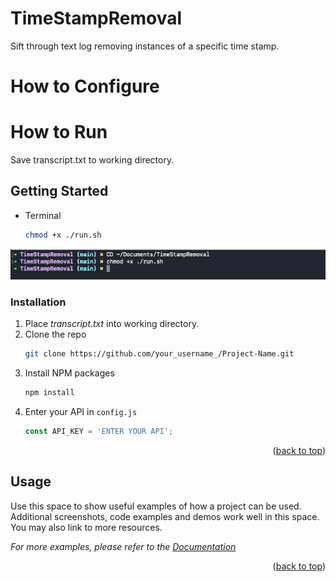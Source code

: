 # TimeStampRemoval
Sift through text log removing instances of a specific time stamp.

# How to Configure


# How to Run
Save transcript.txt to working directory.


<!-- GETTING STARTED -->
## Getting Started

* Terminal
  ```sh
  chmod +x ./run.sh
  ```
<img src="images/chmod.png">

### Installation

1. Place _transcript.txt_ into working directory.
2. Clone the repo
   ```sh
   git clone https://github.com/your_username_/Project-Name.git
   ```
3. Install NPM packages
   ```sh
   npm install
   ```
4. Enter your API in `config.js`
   ```js
   const API_KEY = 'ENTER YOUR API';
   ```

<p align="right">(<a href="#readme-top">back to top</a>)</p>



<!-- USAGE EXAMPLES -->
## Usage

Use this space to show useful examples of how a project can be used. Additional screenshots, code examples and demos work well in this space. You may also link to more resources.

_For more examples, please refer to the [Documentation](https://example.com)_

<p align="right">(<a href="#readme-top">back to top</a>)</p>
